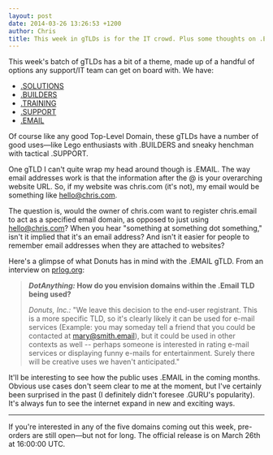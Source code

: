 ```yaml
---
layout: post
date: 2014-03-26 13:26:53 +1200
author: Chris
title: This week in gTLDs is for the IT crowd. Plus some thoughts on .EMAIL
---
```


<!-- excerpt -->

This week's batch of gTLDs has a bit of a theme, made up of a handful of options any support/IT team can get on board with. We have:

+ [.SOLUTIONS](https://iwantmyname.com/domains/dot-solutions)
+ [.BUILDERS](https://iwantmyname.com/domains/dot-builders)
+ [.TRAINING](https://iwantmyname.com/domains/dot-training)
+ [.SUPPORT](https://iwantmyname.com/domains/dot-support)
+ [.EMAIL](https://iwantmyname.com/domains/dot-email)

<!-- /excerpt -->

Of course like any good Top-Level Domain, these gTLDs have a number of good uses—like Lego enthusiasts with .BUILDERS and sneaky henchman with tactical .SUPPORT. 

One gTLD I can't quite wrap my head around though is .EMAIL. The way email addresses work is that the information after the @ is your overarching website URL. So, if my website was chris.com (it's not), my email would be something like hello@chris.com. 

The question is, would the owner of chris.com want to register chris.email to act as a specified email domain, as opposed to just using hello@chris.com? When you hear "something at something dot something," isn't it implied that it's an email address? And isn't it easier for people to remember email addresses when they are attached to websites?

Here's a glimpse of what Donuts has in mind with the .EMAIL gTLD. From an interview on [prlog.org](http://www.prlog.org/12264400-this-weeks-featured-tld-is-email.html):

> ***DotAnything:* How do you envision domains within the .Email TLD being used?**
>
> *Donuts, Inc.:* "We leave this decision to the end-user registrant. This is a more specific TLD, so it's clearly likely it can be used for e-mail services (Example: you may someday tell a friend that you could be contacted at mary@smith.email), but it could be used in other contexts as well -- perhaps someone is interested in rating e-mail services or displaying funny e-mails for entertainment. Surely there will be creative uses we haven't anticipated."

It'll be interesting to see how the public uses .EMAIL in the coming months. Obvious use cases don't seem clear to me at the moment, but I've certainly been surprised in the past (I definitely didn't foresee .GURU's popularity). It's always fun to see the internet expand in new and exciting ways. 

***

If you're interested in any of the five domains coming out this week, pre-orders are still open—but not for long. The official release is on March 26th at 16:00:00 UTC.
